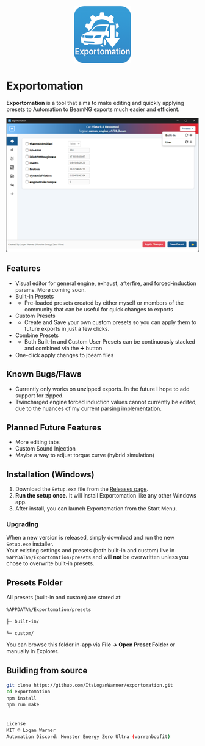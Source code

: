 <p align="center">
  <img src="docs/exportomationicon.png" alt="Exportomation Icon" width="150"/>
</p>

# Exportomation

**Exportomation** is a tool that aims to make editing and quickly applying presets to Automation to BeamNG exports much easier and efficient.

<p align="center">
  <img src="docs/screenshot.png" alt="Exportomation Screenshot"/>
</p>

## Features
- Visual editor for general engine, exhaust, afterfire, and forced-induction params. More coming soon.
- Built-in Presets
- - Pre-loaded presets created by either myself or members of the community that can be useful for quick changes to exports
- Custom Presets
- - Create and Save your own custom presets so you can apply them to future exports in just a few clicks.
- Combine Presets
- - Both Built-In and Custom User Presets can be continuously stacked and combined via the ➕ button
- One-click apply changes to jbeam files

## Known Bugs/Flaws
 - Currently only works on unzipped exports. In the future I hope to add support for zipped.
 - Twincharged engine forced induction values cannot currently be edited, due to the nuances of my current parsing implementation.

 ## Planned Future Features
 - More editing tabs
 - Custom Sound Injection
 - Maybe a way to adjust torque curve (hybrid simulation)

## Installation (Windows)

1. Download the `Setup.exe` file from the [Releases page](https://github.com/ItsLoganWarner/exportomation/releases).
2. **Run the setup once.** It will install Exportomation like any other Windows app.
3. After install, you can launch Exportomation from the Start Menu.

### Upgrading

When a new version is released, simply download and run the new `Setup.exe` installer.  
Your existing settings and presets (both built-in and custom) live in `%APPDATA%/Exportomation/presets` and will **not** be overwritten unless you chose to overwrite built-in presets.

## Presets Folder

All presets (built-in and custom) are stored at:

`%APPDATA%/Exportomation/presets`

`├─ built-in/`

`└─ custom/`

You can browse this folder in-app via **File → Open Preset Folder** or manually in Explorer.

## Building from source
```bash
git clone https://github.com/ItsLoganWarner/exportomation.git
cd exportomation
npm install
npm run make


License
MIT © Logan Warner
Automation Discord: Monster Energy Zero Ultra (warrenboofit)